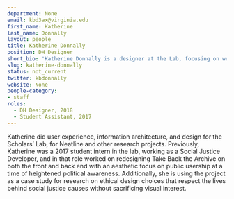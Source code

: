 ```yaml
---
department: None
email: kbd3ax@virginia.edu
first_name: Katherine
last_name: Donnally
layout: people
title: Katherine Donnally
position: DH Designer
short_bio: 'Katherine Donnally is a designer at the Lab, focusing on web design, graphics, & the role of design decisions within the project of advancing social equity.'
slug: katherine-donnally
status: not_current
twitter: kbdonnally
website: None
people-category:
- staff
roles:
  - DH Designer, 2018
  - Student Assistant, 2017
---
```


Katherine did user experience, information architecture, and design for the Scholars’ Lab, for Neatline and other research projects. Previously, Katherine was a 2017 student intern in the lab, working as a Social Justice Developer, and in that role worked on redesigning Take Back the Archive on both the front and back end with an aesthetic focus on public usership at a time of heightened political awareness. Additionally, she is using the project as a case study for research on ethical design choices that respect the lives behind social justice causes without sacrificing visual interest.

